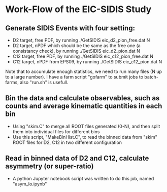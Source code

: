 # Work-Flow of the EIC-SIDIS Study

## Generate SIDIS Events with four setting:
 * D2 target, free PDF, by running ./GetSIDIS eic_d2_pion_free.dat N
 * D2 target, nPDF which should be the same as the free one (a consistancy check), by running ./GetSIDIS eic_d2_pion.dat N
 * C12 target, free PDF, by running ./GetSIDIS eic_c12_pion_free.dat N
 * C12 target, nPDF from EPS09, by running ./GetSIDIS eic_c12_pion.dat N

 Note that to accumulate enough statistics, we need to run many files (N up to a large number). 
 I have a farm script "gofarm" to submit jobs to batch-farms, also "run.sh" is usefull. 

## Bin the data and calculate observables, such as counts and average kinematic quantities in each bin
* Using "skim.C" to merge all ROOT files generated (0-N), and then split them into individual files for different bins
* Use this script, "MakeBinHist.C", to read the binned data from "skim" ROOT files for D2, C12 in two different configuration

## Read in binned data of D2 and C12, calculate asymmetry (or super-ratio)
 * A python Jupyter notebook script was written to do this job, named "asym_lo.ipynb"
 
